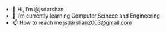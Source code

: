 - 👋 Hi, I’m @jsdarshan
- 🌱 I’m currently learning Computer Scinece and Engineering 
- 📫 How to reach me jsdarshan2003@gmail.com

<!---
jsdarshan/jsdarshan is a ✨ special ✨ repository because its `README.md` (this file) appears on your GitHub profile.
You can click the Preview link to take a look at your changes.
--->
